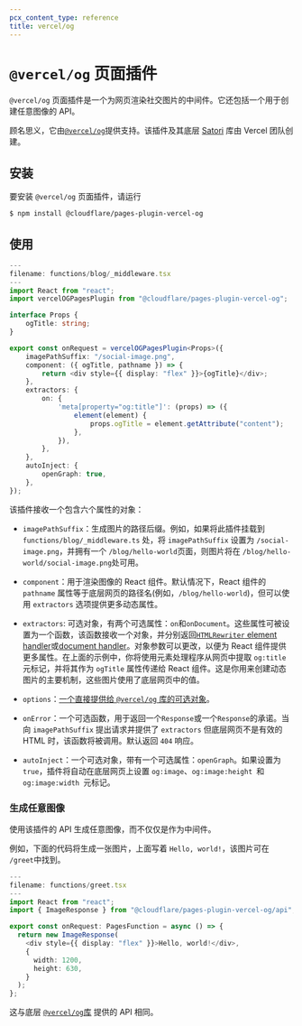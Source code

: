 ```yaml
---
pcx_content_type: reference
title: vercel/og
---
```


# `@vercel/og` 页面插件

`@vercel/og` 页面插件是一个为网页渲染社交图片的中间件。它还包括一个用于创建任意图像的 API。

顾名思义，它由[`@vercel/og`](https://vercel.com/docs/concepts/functions/edge-functions/og-image-generation)提供支持。该插件及其底层 [Satori](https://github.com/vercel/satori) 库由 Vercel 团队创建。

## 安装

要安装 `@vercel/og` 页面插件，请运行

```sh
$ npm install @cloudflare/pages-plugin-vercel-og
```

## 使用

```typescript
---
filename: functions/blog/_middleware.tsx
---
import React from "react";
import vercelOGPagesPlugin from "@cloudflare/pages-plugin-vercel-og";

interface Props {
	ogTitle: string;
}

export const onRequest = vercelOGPagesPlugin<Props>({
	imagePathSuffix: "/social-image.png",
	component: ({ ogTitle, pathname }) => {
		return <div style={{ display: "flex" }}>{ogTitle}</div>;
	},
	extractors: {
		on: {
			'meta[property="og:title"]': (props) => ({
				element(element) {
					props.ogTitle = element.getAttribute("content");
				},
			}),
		},
	},
	autoInject: {
		openGraph: true,
	},
});
```

该插件接收一个包含六个属性的对象：

- `imagePathSuffix`：生成图片的路径后缀。例如，如果将此插件挂载到 `functions/blog/_middleware.ts` 处，将 `imagePathSuffix` 设置为 `/social-image.png`，并拥有一个 `/blog/hello-world`页面，则图片将在 `/blog/hello-world/social-image.png`处可用。

- `component`：用于渲染图像的 React 组件。默认情况下，React 组件的 `pathname` 属性等于底层网页的路径名(例如，`/blog/hello-world`)，但可以使用 `extractors` 选项提供更多动态属性。

- `extractors`: 可选对象，有两个可选属性：`on`和`onDocument`。这些属性可被设置为一个函数，该函数接收一个对象，并分别返回[`HTMLRewriter` element handler](/workers/runtime-apis/html-rewriter/#element-handlers)或[document handler](/workers/runtime-apis/html-rewriter/#document-handlers)。对象参数可以更改，以便为 React 组件提供更多属性。在上面的示例中，你将使用元素处理程序从网页中提取 `og:title` 元标记，并将其作为 `ogTitle` 属性传递给 React 组件。这是你用来创建动态图片的主要机制，这些图片使用了底层网页中的值。

- `options`：[一个直接提供给 `@vercel/og` 库的可选对象](https://vercel.com/docs/concepts/functions/edge-functions/og-image-generation/og-image-api)。

- `onError`：一个可选函数，用于返回一个`Response`或一个`Response`的承诺。当向 `imagePathSuffix` 提出请求并提供了 `extractors` 但底层网页不是有效的 HTML 时，该函数将被调用。默认返回 `404` 响应。

- `autoInject`：一个可选对象，带有一个可选属性：`openGraph`。如果设置为 `true`，插件将自动在底层网页上设置 `og:image`、`og:image:height `和 `og:image:width `元标记。

### 生成任意图像

使用该插件的 API 生成任意图像，而不仅仅是作为中间件。

例如，下面的代码将生成一张图片，上面写着 `Hello, world!`，该图片可在 `/greet`中找到。

```typescript
---
filename: functions/greet.tsx
---
import React from "react";
import { ImageResponse } from "@cloudflare/pages-plugin-vercel-og/api";

export const onRequest: PagesFunction = async () => {
  return new ImageResponse(
    <div style={{ display: "flex" }}>Hello, world!</div>,
    {
      width: 1200,
      height: 630,
    }
  );
};
```

这与底层 [`@vercel/og`库](https://vercel.com/docs/concepts/functions/edge-functions/og-image-generation/og-image-api) 提供的 API 相同。